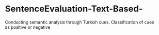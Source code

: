 # SentenceEvaluation-Text-Based-
Conducting semantic analysis through Turkish cues. Classification of cues as positive or negative
